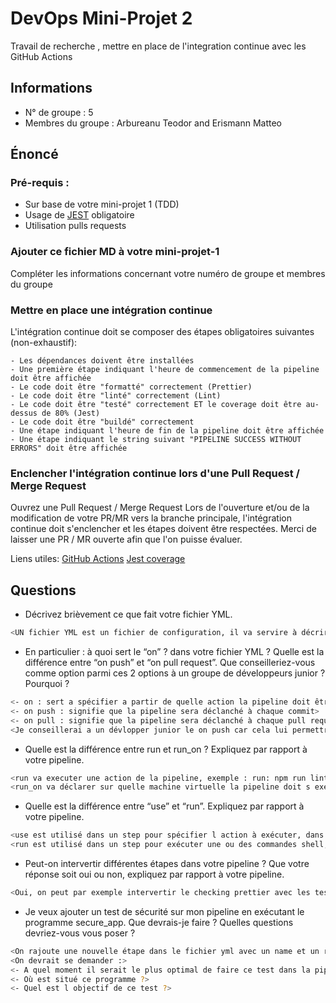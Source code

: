 # DevOps Mini-Projet 2
Travail de recherche , mettre en place de l'integration continue avec les GitHub Actions

## Informations
- N° de groupe : 5
- Membres du groupe : Arbureanu Teodor and Erismann Matteo


## Énoncé

### Pré-requis :
- Sur base de votre mini-projet 1 (TDD)
- Usage de [JEST](https://jestjs.io/docs/getting-started) obligatoire
- Utilisation pulls requests


### Ajouter ce fichier MD à votre mini-projet-1
Compléter les informations concernant votre numéro de groupe et membres du groupe

### Mettre en place une intégration continue
L'intégration continue doit se composer des étapes obligatoires suivantes (non-exhaustif):

    - Les dépendances doivent être installées
    - Une première étape indiquant l'heure de commencement de la pipeline doit être affichée
    - Le code doit être "formatté" correctement (Prettier)
    - Le code doit être "linté" correctement (Lint)
    - Le code doit être "testé" correctement ET le coverage doit être au-dessus de 80% (Jest)
    - Le code doit être "buildé" correctement
    - Une étape indiquant l'heure de fin de la pipeline doit être affichée
    - Une étape indiquant le string suivant "PIPELINE SUCCESS WITHOUT ERRORS" doit être affichée

### Enclencher l'intégration continue lors d'une Pull Request / Merge Request
Ouvrez une Pull Request / Merge Request 
Lors de l'ouverture et/ou de la modification de votre PR/MR vers la branche principale, l'intégration continue doit s'enclencher et les étapes doivent être respectées.
Merci de laisser une PR / MR ouverte afin que l'on puisse évaluer.


Liens utiles:
[GitHub Actions](https://docs.github.com/fr/actions)
[Jest coverage](https://www.valentinog.com/blog/jest-coverage/)

## Questions

- Décrivez brièvement ce que fait votre fichier YML.  
```bash
<UN fichier YML est un fichier de configuration, il va servire à décrire les étate de la pipeline afin de spécifier les dépendance, vérifier le format du code et configurer les Tests.>
```
- En particulier : à quoi sert le “on” ? dans votre fichier YML ?  Quelle est la différence entre “on push” et “on pull request”. Que conseilleriez-vous comme option parmi ces 2 options à un groupe de développeurs junior ? Pourquoi ? 
```bash
<- on : sert a spécifier a partir de quelle action la pipeline doit être executée>
<- on push : signifie que la pipeline sera déclanché à chaque commit>
<- on pull : signifie que la pipeline sera déclanché à chaque pull request>
<Je conseillerai a un dévlopper junior le on push car cela lui permettra de s assurer que ces commits soit correcte et que son code est alligné avec le reste de la team>
```
- Quelle est la différence entre run et run_on ?  Expliquez par rapport à votre pipeline.  
```bash
<run va executer une action de la pipeline, exemple : run: npm run lint va lancer la commande run lint>
<run_on va déclarer sur quelle machine virtuelle la pipeline doit s executer, dans notre fichier : runs-on: ubuntu-latest signifie qu elle doit s executer sur la dernière version de ubuntu>
```
- Quelle est la différence entre “use” et “run”. Expliquez par rapport à votre pipeline. 
```bash
<use est utilisé dans un step pour spécifier l action à exécuter, dans notre fichier on utilise les actions : actions/checkout@v4 pour extraire le code source du référentiel et actions/setup-node@v4 pour configurer l environnement Node.js>
<run est utilisé dans un step pour exécuter une ou des commandes shell, dans notre fichier on l utilise pour executer des commandes comme npm install, npm runt lint ou echo pour afficher des informations>
```
- Peut-on intervertir différentes étapes dans votre pipeline ? Que votre réponse soit oui ou non, expliquez par rapport à votre pipeline. 
```bash
<Oui, on peut par exemple intervertir le checking prettier avec les tests tdd. Mais, il est plus judicieux de d abord faire un check sur le formatage avant de lancer un check sur les tests.>
```
- Je veux ajouter un test de sécurité sur mon pipeline en exécutant le programme secure_app. Que devrais-je faire ?  Quelles questions devriez-vous vous poser ? 
```bash
<On rajoute une nouvelle étape dans le fichier yml avec un name et un run pour executer le chemin réel du programme secure_app.>
<On devrait se demander :> 
<- A quel moment il serait le plus optimal de faire ce test dans la pipeline ?>
<- Où est situé ce programme ?>
<- Quel est l objectif de ce test ?>
```
